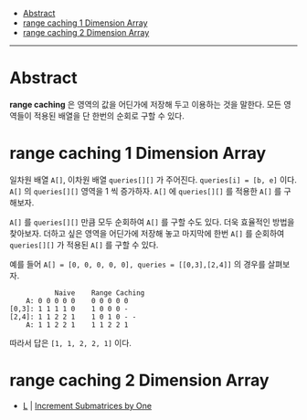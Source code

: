 - [Abstract](#abstract)
- [range caching 1 Dimension Array](#range-caching-1-dimension-array)
- [range caching 2 Dimension Array](#range-caching-2-dimension-array)

----

# Abstract

**range caching** 은 영역의 값을 어딘가에 저장해 두고 이용하는 것을 말한다. 모든
영역들이 적용된 배열을 단 한번의 순회로 구할 수 있다.

# range caching 1 Dimension Array

일차원 배열 `A[]`, 이차원 배열 `queries[][]` 가 주어진다. `queries[i] = [b, e]` 
이다. `A[]` 의 `queries[][]` 영역을 1 씩 증가하자. `A[]` 에 `queries[][]`
를 적용한 `A[]` 를 구해보자.

`A[]` 를 `queries[][]` 만큼 모두 순회하여 `A[]` 를 구할 수도 있다. 더욱 효율적인 
방법을 찾아보자. 더하고 싶은 영역을 어딘가에 저장해 놓고 마지막에 한번 `A[]` 를 순회하여
`queries[][]` 가 적용된 `A[]` 를 구할 수 있다. 

예를 들어 `A[] = [0, 0, 0, 0, 0], queries = [[0,3],[2,4]]` 의 경우를 살펴보자. 

```
           Naive    Range Caching
    A: 0 0 0 0 0    0 0 0 0 0
[0,3]: 1 1 1 1 0    1 0 0 0 -
[2,4]: 1 1 2 2 1    1 0 1 0 - -
    A: 1 1 2 2 1    1 1 2 2 1
```

따라서 답은 `[1, 1, 2, 2, 1]` 이다.

# range caching 2 Dimension Array

* [L](/leetcode3/IncrementSubmatricesbyOne/README.md) | [Increment Submatrices by One](https://leetcode.com/problems/increment-submatrices-by-one/)
